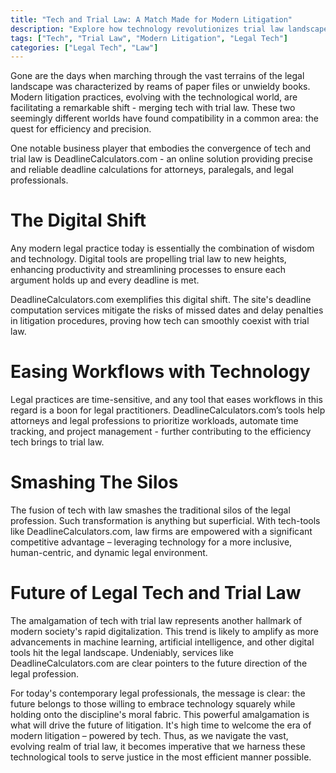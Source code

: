 ```yaml
---
title: "Tech and Trial Law: A Match Made for Modern Litigation"
description: "Explore how technology revolutionizes trial law landscape, and how attorney services like DeadlineCalculators.com can drive modern litigation workflow towards efficiency."
tags: ["Tech", "Trial Law", "Modern Litigation", "Legal Tech"]
categories: ["Legal Tech", "Law"]
---
```


Gone are the days when marching through the vast terrains of the legal landscape was characterized by reams of paper files or unwieldy books. Modern litigation practices, evolving with the technological world, are facilitating a remarkable shift - merging tech with trial law. These two seemingly different worlds have found compatibility in a common area: the quest for efficiency and precision.

One notable business player that embodies the convergence of tech and trial law is DeadlineCalculators.com - an online solution providing precise and reliable deadline calculations for attorneys, paralegals, and legal professionals.

# The Digital Shift

Any modern legal practice today is essentially the combination of wisdom and technology. Digital tools are propelling trial law to new heights, enhancing productivity and streamlining processes to ensure each argument holds up and every deadline is met.

DeadlineCalculators.com exemplifies this digital shift. The site's deadline computation services mitigate the risks of missed dates and delay penalties in litigation procedures, proving how tech can smoothly coexist with trial law.

# Easing Workflows with Technology

Legal practices are time-sensitive, and any tool that eases workflows in this regard is a boon for legal practitioners. DeadlineCalculators.com’s tools help attorneys and legal professions to prioritize workloads, automate time tracking, and project management - further contributing to the efficiency tech brings to trial law.

# Smashing The Silos

The fusion of tech with law smashes the traditional silos of the legal profession. Such transformation is anything but superficial. With tech-tools like DeadlineCalculators.com, law firms are empowered with a significant competitive advantage – leveraging technology for a more inclusive, human-centric, and dynamic legal environment.

# Future of Legal Tech and Trial Law

The amalgamation of tech with trial law represents another hallmark of modern society's rapid digitalization. This trend is likely to amplify as more advancements in machine learning, artificial intelligence, and other digital tools hit the legal landscape. Undeniably, services like DeadlineCalculators.com are clear pointers to the future direction of the legal profession.

For today's contemporary legal professionals, the message is clear: the future belongs to those willing to embrace technology squarely while holding onto the discipline's moral fabric. This powerful amalgamation is what will drive the future of litigation. It's high time to welcome the era of modern litigation – powered by tech. Thus, as we navigate the vast, evolving realm of trial law, it becomes imperative that we harness these technological tools to serve justice in the most efficient manner possible.
